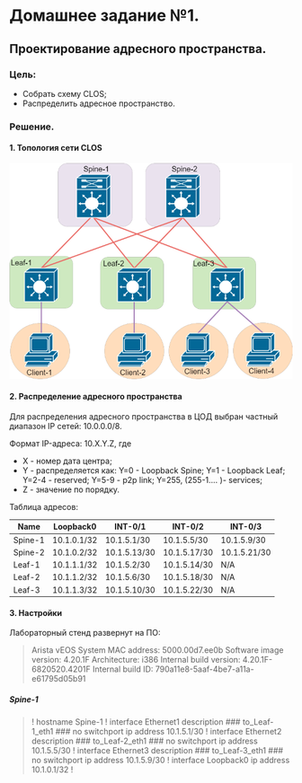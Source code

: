 # Домашнее задание №1.
## Проектирование адресного пространства.
### Цель:
- Собрать схему CLOS;
- Распределить адресное пространство.

### Решение.
#### 1. Топология сети CLOS ####

![dz-1_topo_clos](lab_01/dz-1_topo_clos.png)

#### 2. Распределение адресного пространства ####
Для распределения адресного пространства в ЦОД выбран частный диапазон IP сетей: 10.0.0.0/8.

Формат IP-адреса: 10.X.Y.Z, где
- X - номер дата центра;
- Y - распределяется как:
Y=0 - Loopback Spine; 
Y=1 - Loopback Leaf;
Y=2-4 - reserved; 
Y=5-9 - p2p link;
Y=255, (255-1.... )- services;
- Z - значение по порядку.

Таблица адресов:

|Name|Loopback0|INT-0/1|INT-0/2|INT-0/3|
|---|---|---|---|---|
Spine-1|10.1.0.1/32|10.1.5.1/30|10.1.5.5/30|10.1.5.9/30|
Spine-2|10.1.0.2/32|10.1.5.13/30|10.1.5.17/30|10.1.5.21/30|
Leaf-1|10.1.1.1/32|10.1.5.2/30|10.1.5.14/30|N/A|
Leaf-2|10.1.1.2/32|10.1.5.6/30|10.1.5.18/30|N/A|
Leaf-3|10.1.1.3/32|10.1.5.10/30|10.1.5.22/30|N/A|

#### 3. Настройки ####

Лабораторный стенд развернут на ПО:
>Arista vEOS
>System MAC address:  5000.00d7.ee0b
>Software image version: 4.20.1F
>Architecture:           i386
>Internal build version: 4.20.1F-6820520.4201F
>Internal build ID:      790a11e8-5aaf-4be7-a11a-e61795d05b91

##### Spine-1 #####

>!
>hostname Spine-1
>!
>interface Ethernet1
>   description ### to_Leaf-1_eth1 ###
>   no switchport
>   ip address 10.1.5.1/30
>!
>interface Ethernet2
>   description ### to_Leaf-2_eth1 ###
>   no switchport
>   ip address 10.1.5.5/30
>!
>interface Ethernet3
>   description ### to_Leaf-3_eth1 ###
>   no switchport
>   ip address 10.1.5.9/30
>!
>interface Loopback0
>   ip address 10.1.0.1/32
>!

